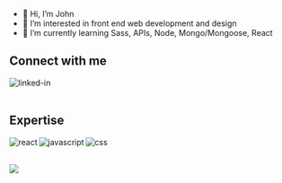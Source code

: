 - 👋 Hi, I’m John
- 👀 I’m interested in front end web development and design
- 🌱 I’m currently learning Sass, APIs, Node, Mongo/Mongoose, React

## Connect with me
[<img align="left" alt="linked-in" src="https://img.shields.io/badge/linkedin-%230077B5.svg?&style=for-the-badge&logo=linkedin&logoColor=white" />](https://www.linkedin.com/in/john-deen-bucog-11059b213/)
<br>
<br>
## Expertise
<img align="left" alt="react" src="https://img.shields.io/badge/react%20-%2320232a.svg?&style=for-the-badge&logo=react&logoColor=%2361DAFB" />
<img align="left" alt="javascript" src="https://img.shields.io/badge/-Javascript-purple?style=for-the-badge&logo=javascript" />
<img align="left" alt="css" src="https://img.shields.io/badge/-Css-blue?style=for-the-badge&logo=css" />


<br>
<br>

![](https://visitor-badge.laobi.icu/badge?page_id=Kijimai.Kijimai)


